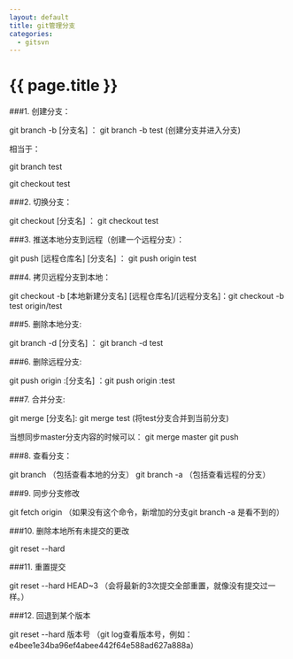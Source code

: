 ```yaml
---
layout: default
title: git管理分支 
categories:
  - gitsvn
---
```

# {{ page.title }}

###1. 创建分支：

git branch -b [分支名] ：  git branch -b test (创建分支并进入分支)

相当于：

git branch test

git checkout test

###2. 切换分支：

git checkout [分支名] ：  git checkout test

###3. 推送本地分支到远程（创建一个远程分支）：

git push [远程仓库名] [分支名] ： git push origin test

###4. 拷贝远程分支到本地：

git checkout -b [本地新建分支名] [远程仓库名]/[远程分支名]：git checkout -b test origin/test

###5. 删除本地分支:

git branch -d [分支名] ：  git branch -d test

###6. 删除远程分支:

git push origin :[分支名] ：git push origin :test

###7. 合并分支:

git merge [分支名]: git merge test  (将test分支合并到当前分支)

当想同步master分支内容的时候可以：
git merge master
git push

###8. 查看分支：

git branch    （包括查看本地的分支）
git branch -a （包括查看远程的分支）

###9. 同步分支修改

git fetch origin （如果没有这个命令，新增加的分支git branch -a 是看不到的）

###10. 删除本地所有未提交的更改

git reset --hard

###11. 重置提交

git reset --hard HEAD~3 （会将最新的3次提交全部重置，就像没有提交过一样。）

###12. 回退到某个版本

git reset --hard 版本号 （git log查看版本号，例如：e4bee1e34ba96ef4abee442f64e588ad627a888a）
